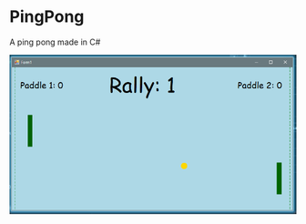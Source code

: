 # PingPong
A ping pong made in C#

![Image of Pong](https://github.com/Enspiron/PingPong/blob/master/pongshot.png)
